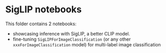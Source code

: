 # SigLIP notebooks

This folder contains 2 notebooks:

- showcasing inference with SigLIP, a better CLIP model.
- fine-tuning `SigLIPForImageClassification` (or any other `xxxForImageClassification` model) for multi-label image classification
